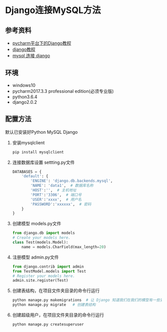 # Django连接MySQL方法

## 参考资料

- [pycharm平台下的Django教程](http://blog.csdn.net/Sunshine_ZCC/article/details/73918408)
- [django教程](http://www.runoob.com/django/django-tutorial.html)
- [mysql 连接 django](https://www.cnblogs.com/yuyang26/p/7411269.html)

## 环境

- windows10
- pycharm2017.3.3 professional edition(必须专业版)
- python3.6.4
- django2.0.2

## 配置方法

默认已安装好Python MySQL Django

1. 安装mysqlclient

    ```cmd
    pip install mysqlclient
    ```

2. 连接数据库设置 settting.py文件

    ```python
    DATABASES = {
        'default': {
            'ENGINE': 'django.db.backends.mysql',
            'NAME': 'data1',  # 数据库名称
            'HOST':'',  # 主机地址
            'PORT':'3306',  # 端口号
            'USER':'xxxx',  # 用户名
            'PASSWORD':'xxxxxx',  # 密码
        }
    }
    ```

3. 创建模型 models.py文件

    ```python
    from django.db import models
    # Create your models here.
    class Test(models.Model):
        name = models.CharField(max_length=20)
    ```

4. 注册模型 admin.py文件

    ```python
    from django.contrib import admin
    from TestModel.models import Test
    # Register your models here.
    admin.site.register(Test)
    ```

5. 创建表结构，在项目文件夹目录的命令行运行

    ```python
    python manage.py makemigrations  # 让 Django 知道我们在我们的模型有一些变更
    python manage.py migrate   # 创建表结构
    ```

6. 创建超级用户，在项目文件夹目录的命令行运行

    ```cmd
    python manage.py createsuperuser
    ```
